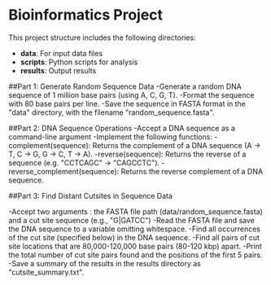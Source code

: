 # Bioinformatics Project

This project structure includes the following directories:
- **data**: For input data files
- **scripts**: Python scripts for analysis
- **results**: Output results

##Part 1: Generate Random Sequence Data
-Generate a random DNA sequence of 1 million base pairs (using A, C, G, T).
-Format the sequence with 80 base pairs per line.
-Save the sequence in FASTA format in the "data" directory, with the filename "random_sequence.fasta".

##Part 2: DNA Sequence Operations
-Accept a DNA sequence as a command-line argument
-Implement the following functions:
  -complement(sequence): Returns the complement of a DNA sequence (A -> T, C -> G, G -> C, T -> A).
  -reverse(sequence): Returns the reverse of a sequence (e.g. "CCTCAGC" -> "CAGCCTC").
  -reverse_complement(sequence): Returns the reverse complement of a DNA sequence.

##Part 3: Find Distant Cutsites in Sequence Data

-Accept two arguments : the FASTA file path (data/random_sequence.fasta) and a cut site sequence (e.g., "G|GATCC")
-Read the FASTA file and save the DNA sequence to a variable omitting whitespace.
-Find all occurrences of the cut site (specified below) in the DNA sequence.
-Find all pairs of cut site locations that are 80,000-120,000 base pairs (80-120 kbp) apart.
-Print the total number of cut site pairs found and the positions of the first 5 pairs.
-Save a summary of the results in the results directory as "cutsite_summary.txt".
